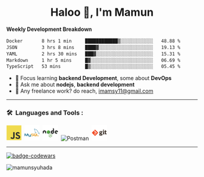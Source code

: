 <h1 align="center">Haloo 👋, I'm Mamun</h1>

**Weekly Development Breakdown**
<!--START_SECTION:waka-->

```txt
Docker       8 hrs 1 min     ████████████▒░░░░░░░░░░░░   48.88 %
JSON         3 hrs 8 mins    ████▓░░░░░░░░░░░░░░░░░░░░   19.13 %
YAML         2 hrs 30 mins   ███▓░░░░░░░░░░░░░░░░░░░░░   15.31 %
Markdown     1 hr 5 mins     █▓░░░░░░░░░░░░░░░░░░░░░░░   06.69 %
TypeScript   53 mins         █▒░░░░░░░░░░░░░░░░░░░░░░░   05.45 %
```

<!--END_SECTION:waka-->

- 🌱 Focus learning **backend Development**, some about **DevOps**
- 💬 Ask me about **nodejs**, **backend development**
- 💼 Any freelance work? do reach, imamsy11@gmail.com

---

### 🛠 &nbsp;Languages and Tools :

<p>
<img src="https://github.com/devicons/devicon/blob/master/icons/javascript/javascript-original.svg" title="JavaScript" alt="JavaScript" width="40" height="40"/>&nbsp;
<img src="https://github.com/devicons/devicon/blob/master/icons/mysql/mysql-original-wordmark.svg" title="MySQL"  alt="MySQL" width="40" height="40"/>&nbsp;
<img src="https://github.com/devicons/devicon/blob/master/icons/nodejs/nodejs-original-wordmark.svg" title="NodeJS" alt="NodeJS" width="40" height="40"/>&nbsp;
<img src="https://www.vectorlogo.zone/logos/getpostman/getpostman-icon.svg" title="Postman"  alt="Postman" width="40" height="40"/>&nbsp;
<img src="https://github.com/devicons/devicon/blob/master/icons/git/git-original-wordmark.svg" title="Git" **alt="Git" width="40" height="40"/>&nbsp;
</p>

---


[![badge-codewars](https://www.codewars.com/users/mamunsyuhada/badges/small)](https://www.codewars.com/users/mamunsyuhada)

<p align="left"> <img src="https://komarev.com/ghpvc/?username=mamunsyuhada" alt="mamunsyuhada" /> </p>
